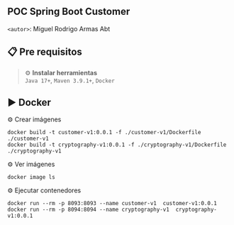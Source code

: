 ## POC Spring Boot Customer
`<autor>`: Miguel Rodrigo Armas Abt

## 📋 Pre requisitos
> ⚙️ **Instalar herramientas**<br>
> `Java 17+`, `Maven 3.9.1+`, `Docker`
>

## ▶️ Docker

⚙️ Crear imágenes
```
docker build -t customer-v1:0.0.1 -f ./customer-v1/Dockerfile ./customer-v1
docker build -t cryptography-v1:0.0.1 -f ./cryptography-v1/Dockerfile ./cryptography-v1
```

⚙️ Ver imágenes
```
docker image ls
```

⚙️ Ejecutar contenedores
```
docker run --rm -p 8093:8093 --name customer-v1  customer-v1:0.0.1
docker run --rm -p 8094:8094 --name cryptography-v1  cryptography-v1:0.0.1
```

